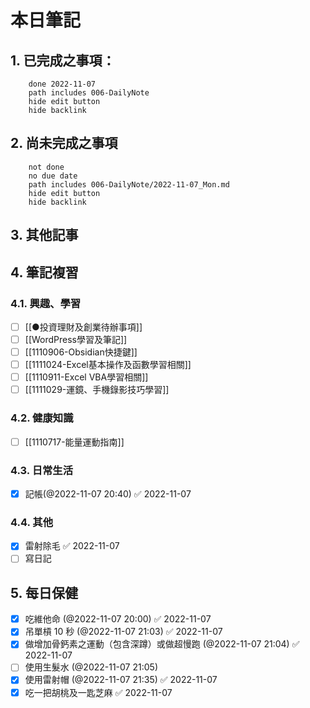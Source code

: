 
# 本日筆記


## 1. 已完成之事項：
```tasks
	done 2022-11-07
	path includes 006-DailyNote
	hide edit button 
	hide backlink
```

## 2. 尚未完成之事項
```tasks
	not done
	no due date
	path includes 006-DailyNote/2022-11-07_Mon.md
	hide edit button 
	hide backlink
```

## 3. 其他記事

## 4. 筆記複習
### 4.1. 興趣、學習
- [ ] [[●投資理財及創業待辦事項]]
- [ ] [[WordPress學習及筆記]]
- [ ] [[1110906-Obsidian快捷鍵]]
- [ ] [[1111024-Excel基本操作及函數學習相關]]
- [ ] [[1110911-Excel VBA學習相關]]
- [ ] [[1111029-運鏡、手機錄影技巧學習]]

### 4.2. 健康知識
- [ ] [[1110717-能量運動指南]]

### 4.3. 日常生活
- [x] 記帳(@2022-11-07 20:40) ✅ 2022-11-07

### 4.4. 其他
- [x] 雷射除毛 ✅ 2022-11-07
- [ ] 寫日記

## 5. 每日保健
- [x] 吃維他命 (@2022-11-07 20:00) ✅ 2022-11-07
- [x] 吊單槓 10 秒 (@2022-11-07 21:03) ✅ 2022-11-07
- [x] 做增加骨鈣素之運動（包含深蹲）或做超慢跑 (@2022-11-07 21:04) ✅ 2022-11-07
- [ ] 使用生髮水 (@2022-11-07 21:05)
- [x] 使用雷射帽 (@2022-11-07 21:35) ✅ 2022-11-07
- [x] 吃一把胡桃及一匙芝麻 ✅ 2022-11-07
